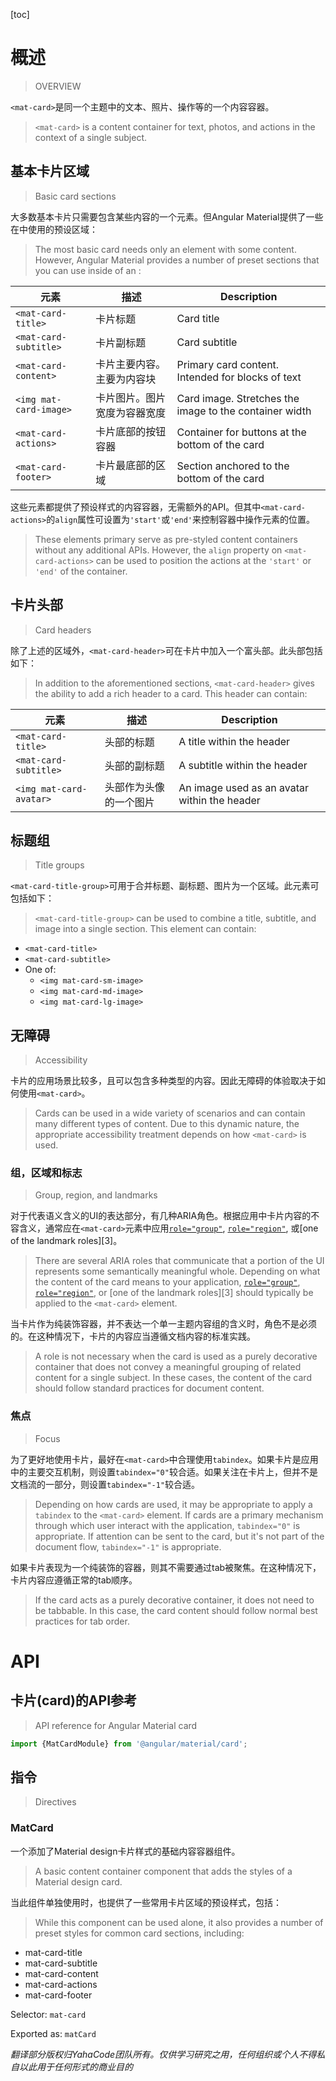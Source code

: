 [toc]

# 概述

> OVERVIEW

`<mat-card>`是同一个主题中的文本、照片、操作等的一个内容容器。

> `<mat-card>` is a content container for text, photos, and actions in the context of a single subject.

## 基本卡片区域

> Basic card sections

大多数基本卡片只需要包含某些内容的一个<mat-card>元素。但Angular Material提供了一些在<mat-card>中使用的预设区域：

> The most basic card needs only an <mat-card> element with some content. However, Angular Material provides a number of preset sections that you can use inside of an <mat-card>:

元素|描述|Description
-|-|-
`<mat-card-title>`|卡片标题|Card title
`<mat-card-subtitle>`|卡片副标题|Card subtitle
`<mat-card-content>`|卡片主要内容。主要为内容块|Primary card content. Intended for blocks of text
`<img mat-card-image>`|卡片图片。图片宽度为容器宽度|Card image. Stretches the image to the container width
`<mat-card-actions>`|卡片底部的按钮容器|Container for buttons at the bottom of the card
`<mat-card-footer>`|卡片最底部的区域|Section anchored to the bottom of the card

这些元素都提供了预设样式的内容容器，无需额外的API。但其中`<mat-card-actions>`的`align`属性可设置为`'start'`或`'end'`来控制容器中操作元素的位置。

> These elements primary serve as pre-styled content containers without any additional APIs. However, the `align` property on `<mat-card-actions>` can be used to position the actions at the `'start'` or `'end'` of the container.

## 卡片头部

> Card headers

除了上述的区域外，`<mat-card-header>`可在卡片中加入一个富头部。此头部包括如下：

> In addition to the aforementioned sections, `<mat-card-header>` gives the ability to add a rich header to a card. This header can contain:

元素|描述|Description
-|-|-
`<mat-card-title>`|头部的标题|A title within the header
`<mat-card-subtitle>`|头部的副标题|A subtitle within the header
`<img mat-card-avatar>`|头部作为头像的一个图片|An image used as an avatar within the header

## 标题组

> Title groups

`<mat-card-title-group>`可用于合并标题、副标题、图片为一个区域。此元素可包括如下：

> `<mat-card-title-group>` can be used to combine a title, subtitle, and image into a single section. This element can contain:

- `<mat-card-title>`
- `<mat-card-subtitle>`
- One of:
  - `<img mat-card-sm-image>`
  - `<img mat-card-md-image>`
  - `<img mat-card-lg-image>`

## 无障碍

> Accessibility

卡片的应用场景比较多，且可以包含多种类型的内容。因此无障碍的体验取决于如何使用`<mat-card>`。

> Cards can be used in a wide variety of scenarios and can contain many different types of content. Due to this dynamic nature, the appropriate accessibility treatment depends on how `<mat-card>` is used.

### 组，区域和标志

> Group, region, and landmarks

对于代表语义含义的UI的表达部分，有几种ARIA角色。根据应用中卡片内容的不容含义，通常应在`<mat-card>`元素中应用[`role="group"`](https://www.w3.org/TR/wai-aria/roles#group), [`role="region"`](https://www.w3.org/TR/wai-aria/roles#region), 或[one of the landmark roles][3]。

> There are several ARIA roles that communicate that a portion of the UI represents some semantically meaningful whole. Depending on what the content of the card means to your application, [`role="group"`](https://www.w3.org/TR/wai-aria/roles#group), [`role="region"`](https://www.w3.org/TR/wai-aria/roles#region), or [one of the landmark roles][3] should typically be applied to the `<mat-card>` element.

当卡片作为纯装饰容器，并不表达一个单一主题内容组的含义时，角色不是必须的。在这种情况下，卡片的内容应当遵循文档内容的标准实践。

> A role is not necessary when the card is used as a purely decorative container that does not convey a meaningful grouping of related content for a single subject. In these cases, the content of the card should follow standard practices for document content.

### 焦点

> Focus

为了更好地使用卡片，最好在`<mat-card>`中合理使用`tabindex`。如果卡片是应用中的主要交互机制，则设置`tabindex="0"`较合适。如果关注在卡片上，但并不是文档流的一部分，则设置`tabindex="-1"`较合适。

> Depending on how cards are used, it may be appropriate to apply a `tabindex` to the `<mat-card>` element. If cards are a primary mechanism through which user interact with the application, `tabindex="0"` is appropriate. If attention can be sent to the card, but it's not part of the document flow, `tabindex="-1"` is appropriate.

如果卡片表现为一个纯装饰的容器，则其不需要通过tab被聚焦。在这种情况下，卡片内容应遵循正常的tab顺序。

> If the card acts as a purely decorative container, it does not need to be tabbable. In this case, the card content should follow normal best practices for tab order.

# API

## 卡片(card)的API参考

> API reference for Angular Material card

```ts
import {MatCardModule} from '@angular/material/card';
```

## 指令

> Directives

### MatCard

一个添加了Material design卡片样式的基础内容容器组件。

> A basic content container component that adds the styles of a Material design card.

当此组件单独使用时，也提供了一些常用卡片区域的预设样式，包括：

> While this component can be used alone, it also provides a number of preset styles for common card sections, including:

- mat-card-title
- mat-card-subtitle
- mat-card-content
- mat-card-actions
- mat-card-footer

Selector: `mat-card`

Exported as: `matCard`

*翻译部分版权归YahaCode团队所有。仅供学习研究之用，任何组织或个人不得私自以此用于任何形式的商业目的*